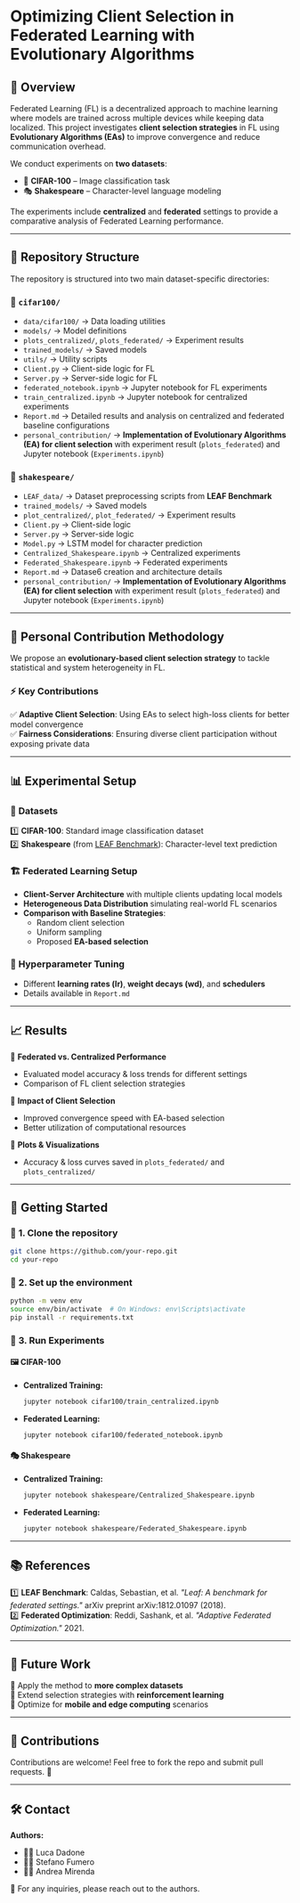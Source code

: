 # Optimizing Client Selection in Federated Learning with Evolutionary Algorithms  

## 📖 Overview  

Federated Learning (FL) is a decentralized approach to machine learning where models are trained across multiple devices while keeping data localized. This project investigates **client selection strategies** in FL using **Evolutionary Algorithms (EAs)** to improve convergence and reduce communication overhead.  

We conduct experiments on **two datasets**:  
- 📸 **CIFAR-100** – Image classification task  
- 🎭 **Shakespeare** – Character-level language modeling  

The experiments include **centralized** and **federated** settings to provide a comparative analysis of Federated Learning performance.  

---

## 📂 Repository Structure  

The repository is structured into two main dataset-specific directories:  

### 🔹 `cifar100/`  
- `data/cifar100/` → Data loading utilities  
- `models/` → Model definitions  
- `plots_centralized/`, `plots_federated/` → Experiment results  
- `trained_models/` → Saved models  
- `utils/` → Utility scripts  
- `Client.py` → Client-side logic for FL  
- `Server.py` → Server-side logic for FL  
- `federated_notebook.ipynb` → Jupyter notebook for FL experiments  
- `train_centralized.ipynb` → Jupyter notebook for centralized experiments  
- `Report.md` → Detailed results and analysis on centralized and federated baseline configurations 
- `personal_contribution/` → **Implementation of Evolutionary Algorithms (EA) for client selection** with experiment result (`plots_federated`) and Jupyter notebook (`Experiments.ipynb`)

### 🔹 `shakespeare/`  
- `LEAF_data/` → Dataset preprocessing scripts from **LEAF Benchmark**  
- `trained_models/` → Saved models  
- `plot_centralized/`, `plot_federated/` → Experiment results  
- `Client.py` → Client-side logic  
- `Server.py` → Server-side logic  
- `Model.py` → LSTM model for character prediction  
- `Centralized_Shakespeare.ipynb` → Centralized experiments  
- `Federated_Shakespeare.ipynb` → Federated experiments  
- `Report.md` → Datase6 creation and architecture details  
- `personal_contribution/` → **Implementation of Evolutionary Algorithms (EA) for client selection** with experiment result (`plots_federated`) and Jupyter notebook (`Experiments.ipynb`)
---

## 🎯 Personal Contribution Methodology  

We propose an **evolutionary-based client selection strategy** to tackle statistical and system heterogeneity in FL.  

### ⚡ **Key Contributions**  
✅ **Adaptive Client Selection**: Using EAs to select high-loss clients for better model convergence  
✅ **Fairness Considerations**: Ensuring diverse client participation without exposing private data  

---

## 📊 Experimental Setup  

### 📌 **Datasets**  
1️⃣ **CIFAR-100**: Standard image classification dataset  
2️⃣ **Shakespeare** (from [LEAF Benchmark](https://leaf.cmu.edu/)): Character-level text prediction  

### 🏗 **Federated Learning Setup**  
- **Client-Server Architecture** with multiple clients updating local models  
- **Heterogeneous Data Distribution** simulating real-world FL scenarios  
- **Comparison with Baseline Strategies**:  
  - Random client selection  
  - Uniform sampling  
  - Proposed **EA-based selection**  

### 🔧 **Hyperparameter Tuning**  
- Different **learning rates (lr)**, **weight decays (wd)**, and **schedulers**  
- Details available in `Report.md`  

---

## 📈 Results  

🔹 **Federated vs. Centralized Performance**  
- Evaluated model accuracy & loss trends for different settings  
- Comparison of FL client selection strategies  

🔹 **Impact of Client Selection**  
- Improved convergence speed with EA-based selection  
- Better utilization of computational resources  

🔹 **Plots & Visualizations**  
- Accuracy & loss curves saved in `plots_federated/` and `plots_centralized/`  

---

## 🚀 Getting Started  

### 🔹 **1. Clone the repository**  
```bash
git clone https://github.com/your-repo.git
cd your-repo
```

### 🔹 **2. Set up the environment**  
```bash
python -m venv env
source env/bin/activate  # On Windows: env\Scripts\activate
pip install -r requirements.txt
```

### 🔹 **3. Run Experiments**  
#### 🖼 CIFAR-100  
- **Centralized Training:**  
  ```bash
  jupyter notebook cifar100/train_centralized.ipynb
  ```
- **Federated Learning:**  
  ```bash
  jupyter notebook cifar100/federated_notebook.ipynb
  ```

#### 🎭 Shakespeare  
- **Centralized Training:**  
  ```bash
  jupyter notebook shakespeare/Centralized_Shakespeare.ipynb
  ```
- **Federated Learning:**  
  ```bash
  jupyter notebook shakespeare/Federated_Shakespeare.ipynb
  ```

---

## 📚 References  

1️⃣ **LEAF Benchmark**: Caldas, Sebastian, et al. *"Leaf: A benchmark for federated settings."* arXiv preprint arXiv:1812.01097 (2018).  
2️⃣ **Federated Optimization**: Reddi, Sashank, et al. *"Adaptive Federated Optimization."* 2021.  

---

## 🎯 Future Work  

🔹 Apply the method to **more complex datasets**  
🔹 Extend selection strategies with **reinforcement learning**  
🔹 Optimize for **mobile and edge computing** scenarios  

---

## 🤝 Contributions  

Contributions are welcome! Feel free to fork the repo and submit pull requests. 🚀  

---

## 🛠 Contact  

**Authors:**  
- 🧑‍💻 Luca Dadone  
- 🧑‍💻 Stefano Fumero  
- 🧑‍💻 Andrea Mirenda  

📩 For any inquiries, please reach out to the authors.  


